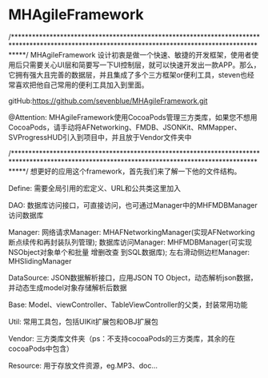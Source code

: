 MHAgileFramework
================

/***************************************************************************************************************************************************/
MHAgileFramework 设计初衷是做一个快速、敏捷的开发框架，使用者使用后只需要关心UI层和简要写一下UI控制层，就可以快速开发出一款APP。那么，它拥有强大且完善的数据层，并且集成了多个三方框架or便利工具，steven也经常喜欢把他自己常用的便利工具加入到里面。

gitHub:https://github.com/sevenblue/MHAgileFramework.git

@Attention: MHAgileFramework使用CocoaPods管理三方类库，如果您不想用CocoaPods，请手动将AFNetworking、FMDB、JSONKit、RMMapper、SVProgressHUD引入到项目中，并且放于Vendor文件夹中

/***************************************************************************************************************************************************/
想更好的应用这个framework，首先我们来了解一下他的文件结构。

Define:      需要全局引用的宏定义、URL和公共类这里加入

DAO:         数据库访问接口，可直接访问，也可通过Manager中的MHFMDBManager访问数据库

Manager:     网络请求Manager:        MHAFNetworkingManager(实现AFNetworking断点续传和再封装队列管理);
             数据库访问Manager:      MHFMDBManager(可实现NSObject对象单个和批量 增删改查 到SQL数据库);
             左右滑动侧边栏Manager:   MHSlidingManager

DataSource:  JSON数据解析接口，应用JSON TO Object，动态解析json数据，并动态生成model对象存储解析后数据

Base:        Model、viewController、TableViewController的父类，封装常用功能

Util:        常用工具包，包括UIKit扩展包和OBJ扩展包

Vendor:      三方类库文件夹（ps：不支持cocoaPods的三方类库，其余的在cocoaPods中包含）

Resource:    用于存放文件资源，eg.MP3、doc...
